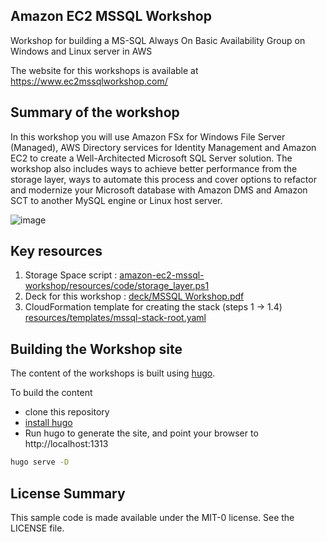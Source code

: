 ## Amazon EC2 MSSQL Workshop

Workshop for building a MS-SQL Always On Basic Availability Group on Windows and Linux server in AWS

The website for this workshops is available at https://www.ec2mssqlworkshop.com/


## Summary of the workshop

In this workshop you will use Amazon FSx for Windows File Server (Managed), AWS Directory services for Identity Management and Amazon EC2 to create a Well-Architected Microsoft SQL Server solution.
The workshop also includes ways to achieve better performance from the storage layer, ways to automate this process and cover options to refactor and modernize your Microsoft database with Amazon DMS and Amazon SCT to another MySQL engine or Linux host server.

![image](https://github.com/aws-samples/amazon-ec2-mssql-workshop/blob/master/workshop/static/images/screenshots/Architecture/mssql-draw-workshop-Page-1.png)

## Key resources

1. Storage Space script : [amazon-ec2-mssql-workshop/resources/code/storage_layer.ps1](https://github.com/aws-samples/amazon-ec2-mssql-workshop/blob/master/resources/code/storage_layer.ps1)
2. Deck for this workshop : [deck/MSSQL Workshop.pdf](https://github.com/aws-samples/amazon-ec2-mssql-workshop/blob/master/deck/MSSQL%20Workshop.pdf)
3. CloudFormation template for creating the stack (steps 1 -> 1.4) [resources/templates/mssql-stack-root.yaml](https://github.com/aws-samples/amazon-ec2-mssql-workshop/blob/master/resources/templates/mssql-stack-root.yaml)

## Building the Workshop site

The content of the workshops is built using [hugo](https://gohugo.io/).

To build the content
 * clone this repository
 * [install hugo](https://gohugo.io/getting-started/installing/)
 * Run hugo to generate the site, and point your browser to http://localhost:1313

```bash
hugo serve -D
```


## License Summary

This sample code is made available under the MIT-0 license. See the LICENSE file.
